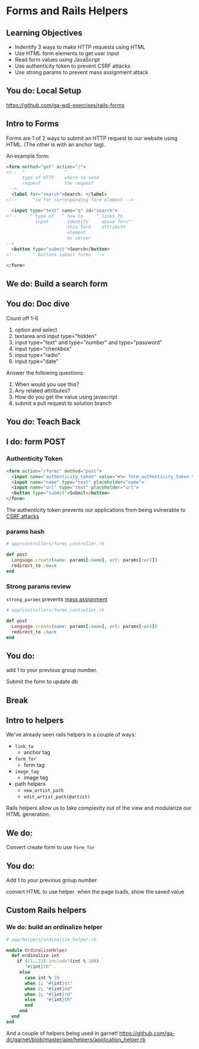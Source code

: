 # Forms and Rails Helpers

## Learning Objectives

- Indentify 3 ways to make HTTP requests using HTML
- Use HTML form elements to get user input
- Read form values using JavaScript
- Use authenticity token to prevent CSRF attacks
- Use strong params to prevent mass assignment attack

## You do: Local Setup

https://github.com/ga-wdi-exercises/rails-forms

## Intro to Forms

Forms are 1 of 2 ways to submit an HTTP request to our website using HTML. (The other is with an anchor tag).

An example form:

```html
<form method="get" action="/">
<!--  ^               ^
      type of HTTP    where to send
      request         the request
 -->
  <label for="search">Search: </label>
<!--      ^id for corresponding form element -->

  <input type="text" name="q" id="search">
<!--     ^ type of   ^ how to     ^ links to
           input       identify     above for=""
                       this form    attribute
                       element
                       on server
-->
  <button type="submit">Search</button>
<!--      ^ buttons submit forms  -->

</form>
```

##  We do: Build a search form

## You do: Doc dive

Count off 1-6

1. option and select
1. textarea and input type="hidden"
1. input type="text" and type="number" and type="password"
1. input type="checkbox"
1. input type="radio"
1. input type="date"

Answer the following questions:

1. When would you use this?
1. Any related attributes?
1. How do you get the value using javascript
1. submit a pull request to solution branch

## You do: Teach Back

## I do: form POST

### Authenticity Token

```html
<form action="/forms" method="post">
  <input name="authenticity_token" value="<%= form_authenticity_token %>" type="hidden">
  <input name="name" type="text" placeholder="name">
  <input name="url" type="text" placeholder="url">
  <button type="submit">Submit</button>
</form>
```

The authenticity token prevents our applications from being vulnerable to [CSRF attacks](https://www.owasp.org/index.php/Cross-Site_Request_Forgery_(CSRF))

### params hash

```rb
# app/controllers/forms_controller.rb

def post
  Language.create(name: params[:name], url: params[:url])
  redirect_to :back
end
```

### Strong params review

`strong_params` prevents [mass assignment](https://en.wikipedia.org/wiki/Mass_assignment_vulnerability)

```rb
# app/controllers/forms_controller.rb

def post
  Language.create(name: params[:name], url: params[:url])
  redirect_to :back
end
```

## You do:

add 1 to your previous group number.

Submit the form to update db

## Break

## Intro to helpers

We've already seen rails helpers in a couple of ways:

- `link_to`
  - anchor tag
- `form_for`
  - form tag
- `image_tag`
  - image tag
- path helpers
  - `new_artist_path`
  - `edit_artist_path(@artist)`

Rails helpers allow us to take complexity out of the view and modularize our
HTML generation.

## We do:

Convert create form to use `form_for`

## You do:

Add 1 to your previous group number

convert HTML to use helper. when the page loads, show the saved value

## Custom Rails helpers

### We do: build an ordinalize helper

```rb
# app/helpers/ordinalize_helper.rb

module OrdinalizeHelper
  def ordinalize int
    if (11..13).include?(int % 100)
       "#{int}th"
     else
       case int % 10
       when 1; "#{int}st"
       when 2; "#{int}nd"
       when 3; "#{int}rd"
       else    "#{int}th"
       end
     end
  end
end
```

And a couple of helpers being used in garnet! https://github.com/ga-dc/garnet/blob/master/app/helpers/application_helper.rb
